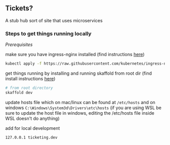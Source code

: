 ## Tickets?

A stub hub sort of site that uses microservices

### Steps to get things running locally

*Prerequisites*

make sure you have ingress-nginx installed (find instructions [here](https://kubernetes.github.io/ingress-nginx/deploy/))

```sh
kubectl apply -f https://raw.githubusercontent.com/kubernetes/ingress-nginx/controller-v1.8.2/deploy/static/provider/cloud/deploy.yaml
```


get things running by installing and running skaffold from root dir (find install instructions [here](https://skaffold.dev/docs/install/))

```sh
# from root directory
skaffold dev
```

update hosts file which on mac/linux can be found at `/etc/hosts` and on windows `C:\Windows\System3d\Drivers\etc\hosts` (if you are using WSL be sure to update the host file in windows, editing the /etc/hosts file inside WSL doesn't do anything)

add for local development

```sh
127.0.0.1 ticketing.dev
```
